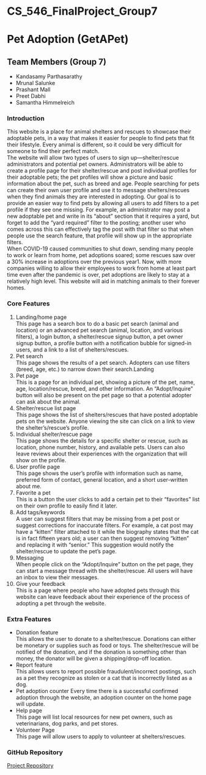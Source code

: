 # CS_546_FinalProject_Group7

# Pet Adoption (GetAPet)

## Team Members (Group 7)

- Kandasamy Parthasarathy
- Mrunal Salunke
- Prashant Mall
- Preet Dabhi
- Samantha Himmelreich

### Introduction

This website is a place for animal shelters and rescues to showcase their adoptable pets, in a way that makes it easier for people to find pets that fit their lifestyle. Every animal is different, so it could be very difficult for someone to find their perfect match.<br>
The website will allow two types of users to sign up—shelter/rescue administrators and potential pet owners. Administrators will be able to create a profile page for their shelter/rescue and post individual profiles for their adoptable pets; the pet profiles will show a picture and basic information about the pet, such as breed and age. People searching for pets can create their own user profile and use it to message shelters/rescues when they find animals they are interested in adopting. Our goal is to provide an easier way to find pets by allowing all users to add filters to a pet profile if they see one missing. For example, an administrator may post a new adoptable pet and write in its “about” section that it requires a yard, but forget to add the “yard required” filter to the posting; another user who comes across this can effectively tag the post with that filter so that when people use the search feature, that profile will show up in the appropriate filters.<br>
When COVID-19 caused communities to shut down, sending many people to work or learn from home, pet adoptions soared; some rescues saw over a 30% increase in adoptions over the previous year1. Now, with more companies willing to allow their employees to work from home at least part time even after the pandemic is over, pet adoptions are likely to stay at a relatively high level. This website will aid in matching animals to their forever homes.

### Core Features

1. Landing/home page<br>
   This page has a search box to do a basic pet search (animal and location) or an advanced pet search (animal, location, and various filters), a login button, a shelter/rescue signup button, a pet owner signup button, a profile button with a notification bubble for signed-in users, and a link to a list of shelters/rescues.
2. Pet search<br>
   This page shows the results of a pet search. Adopters can use filters (breed, age, etc.) to narrow down their search.Landing
3. Pet page<br>
   This is a page for an individual pet, showing a picture of the pet, name, age, location/rescue, breed, and other information. An “Adopt/Inquire” button will also be present on the pet page so that a potential adopter can ask about the animal.
4. Shelter/rescue list page<br>
   This page shows the list of shelters/rescues that have posted adoptable pets on the website. Anyone viewing the site can click on a link to view the shelter’s/rescue’s profile.
5. Individual shelter/rescue page<br>
   This page shows the details for a specific shelter or rescue, such as location, phone number, history, and available pets. Users can also leave reviews about their experiences with the organization that will show on the profile.
6. User profile page<br>
   This page shows the user’s profile with information such as name, preferred form of contact, general location, and a short user-written about me.
7. Favorite a pet<br>
   This is a button the user clicks to add a certain pet to their “favorites” list on their own profile to easily find it later.
8. Add tags/keywords<br>
   A user can suggest filters that may be missing from a pet post or suggest corrections for inaccurate filters. For example, a cat post may have a “kitten” filter attached to it while the biography states that the cat is in fact fifteen years old; a user can then suggest removing “kitten” and replacing it with “senior.” This suggestion would notify the shelter/rescue to update the pet’s page.
9. Messaging<br>
   When people click on the “Adopt/Inquire” button on the pet page, they can start a message thread with the shelter/rescue. All users will have an inbox to view their messages.
10. Give your feedback<br>
    This is a page where people who have adopted pets through this website can leave feedback about their experience of the process of adopting a pet through the website.

### Extra Features

- Donation feature<br>
  This allows the user to donate to a shelter/rescue. Donations can either be monetary or supplies such as food or toys. The shelter/rescue will be notified of the donation, and if the donation is something other than money, the donator will be given a shipping/drop-off location.
- Report feature<br>
  This allows users to report possible fraudulent/incorrect postings, such as a pet they recognize as stolen or a cat that is incorrectly listed as a dog.
- Pet adoption counter
  Every time there is a successful confirmed adoption through the website, an adoption counter on the home page will update.
- Help page<br>
  This page will list local resources for new pet owners, such as veterinarians, dog parks, and pet stores.
- Volunteer Page<br>
  This page will allow users to apply to volunteer at shelters/rescues.

### GitHub Repository

[Project Repository](https://github.com/KandasamyP/CS_546_FinalProject_Group7)
